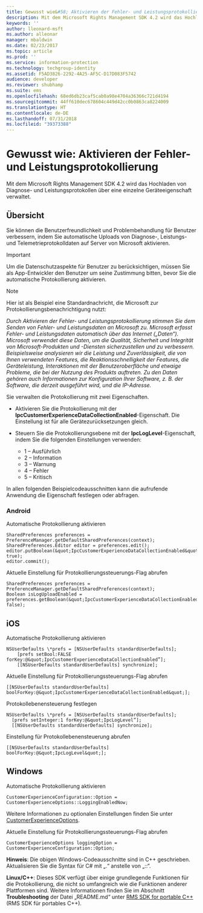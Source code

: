 ```yaml
---
title: Gewusst wie&#58; Aktivieren der Fehler- und Leistungsprotokollierung | Azure RMS
description: Mit dem Microsoft Rights Management SDK 4.2 wird das Hochladen von Diagnose- und Leistungsprotokollen über eine einzelne Geräteeigenschaft verwaltet.
keywords: ''
author: lleonard-msft
ms.author: alleonar
manager: mbaldwin
ms.date: 02/23/2017
ms.topic: article
ms.prod: ''
ms.service: information-protection
ms.technology: techgroup-identity
ms.assetid: F5AD3826-2292-4A25-AF5C-D17D083F5742
audience: developer
ms.reviewer: shubhamp
ms.suite: ems
ms.openlocfilehash: 68ed6db23caf5cab0a98e4704a36366c721d4194
ms.sourcegitcommit: 44ff610dec678604c449d42cc0b0863ca8224009
ms.translationtype: HT
ms.contentlocale: de-DE
ms.lasthandoff: 07/31/2018
ms.locfileid: "39373388"
---
```

# <a name="how-to-enable-error-and-performance-logging"></a>Gewusst wie: Aktivieren der Fehler- und Leistungsprotokollierung
Mit dem Microsoft Rights Management SDK 4.2 wird das Hochladen von Diagnose- und Leistungsprotokollen über eine einzelne Geräteeigenschaft verwaltet.

## <a name="overview"></a>Übersicht ##
Sie können die Benutzerfreundlichkeit und Problembehandlung für Benutzer verbessern, indem Sie automatische Uploads von Diagnose-, Leistungs- und Telemetrieprotokolldaten auf Server von Microsoft aktivieren. 

> [!IMPORTANT] 
> Um die Datenschutzaspekte für Benutzer zu berücksichtigen, müssen Sie als App-Entwickler den Benutzer um seine Zustimmung bitten, bevor Sie die automatische Protokollierung aktivieren.

> [!NOTE]
> Hier ist als Beispiel eine Standardnachricht, die Microsoft zur Protokollierungsbenachrichtigung nutzt: 
>
> *Durch Aktivieren der Fehler- und Leistungsprotokollierung stimmen Sie dem Senden von Fehler- und Leistungsdaten an Microsoft zu.  Microsoft erfasst Fehler- und Leistungsdaten automatisch über das Internet („Daten“).  Microsoft verwendet diese Daten, um die Qualität, Sicherheit und Integrität von Microsoft-Produkten und -Diensten sicherzustellen und zu verbessern.  Beispielsweise analysieren wir die Leistung und Zuverlässigkeit, die von Ihnen verwendeten Features, die Reaktionsschnelligkeit der Features, die Geräteleistung, Interaktionen mit der Benutzeroberfläche und etwaige Probleme, die bei der Nutzung des Produkts auftreten.  Zu den Daten gehören auch Informationen zur Konfiguration Ihrer Software, z. B. der Software, die derzeit ausgeführt wird, und die IP-Adresse.*  

Sie verwalten die Protokollierung mit zwei Eigenschaften.

-   Aktivieren Sie die Protokollierung mit der **IpcCustomerExperienceDataCollectionEnabled**-Eigenschaft. Die Einstellung ist für alle Gerätezurücksetzungen gleich.
-   Steuern Sie die Protokollierungsebene mit der **IpcLogLevel**-Eigenschaft, indem Sie die folgenden Einstellungen verwenden:

    * 1 – Ausführlich
    * 2 – Information
    * 3 – Warnung
    * 4 – Fehler
    * 5 – Kritisch

In allen folgenden Beispielcodeausschnitten kann die aufrufende Anwendung die Eigenschaft festlegen oder abfragen.

### <a name="android"></a>Android ###
Automatische Protokollierung aktivieren

    SharedPreferences preferences = PreferenceManager.getDefaultSharedPreferences(context);
    SharedPreferences.Editor editor = preferences.edit();
    editor.putBoolean(&quot;IpcCustomerExperienceDataCollectionEnabled&quot;, true);
    editor.commit();

Aktuelle Einstellung für Protokollierungssteuerungs-Flag abrufen

    SharedPreferences preferences = PreferenceManager.getDefaultSharedPreferences(context);
    Boolean isLogUploadEnabled = preferences.getBoolean(&quot;IpcCustomerExperienceDataCollectionEnabled&quot;, false);

## <a name="ios"></a>iOS ##
Automatische Protokollierung aktivieren

    NSUserDefaults \*prefs = [NSUserDefaults standardUserDefaults];
        [prefs setBool:FALSE forKey:@&quot;IpcCustomerExperienceDataCollectionEnabled”];
        [[NSUserDefaults standardUserDefaults] synchronize];

Aktuelle Einstellung für Protokollierungssteuerungs-Flag abrufen

    [[NSUserDefaults standardUserDefaults] boolForKey:@&quot;IpcCustomerExperienceDataCollectionEnabled&quot;];

Protokollebenensteuerung festlegen

    NSUserDefaults \*prefs = [NSUserDefaults standardUserDefaults];
      [prefs setInteger:1 forKey:@&quot;IpcLogLevel”];
      [[NSUserDefaults standardUserDefaults] synchronize];

Einstellung für Protokollebenensteuerung abrufen

    [[NSUserDefaults standardUserDefaults] boolForKey:@&quot;IpcLogLevel&quot;];
 

## <a name="windows"></a>Windows ##
Automatische Protokollierung aktivieren

    CustomerExperienceConfiguration::Option = CustomerExperienceOptions::LoggingEnabledNow;

Weitere Informationen zu optionalen Einstellungen finden Sie unter [CustomerExperienceOptions](https://msdn.microsoft.com/library/microsoft.rightsmanagement.customerexperienceoptions.aspx).

Aktuelle Einstellung für Protokollierungssteuerungs-Flag abrufen

    CustomerExperienceOptions loggingOption = CustomerExperienceConfiguration::Option;


**Hinweis**: Die obigen Windows-Codeausschnitte sind in C++ geschrieben. Aktualisieren Sie die Syntax für C\# mit „.“ anstelle von „::“.

**Linux/C++**: Dieses SDK verfügt über einige grundlegende Funktionen für die Protokollierung, die nicht so umfangreich wie die Funktionen anderer Plattformen sind. Weitere Informationen finden Sie im Abschnitt **Troubleshooting** der Datei „README.md“ unter [RMS SDK for portable C++](https://github.com/AzureAD/rms-sdk-for-cpp#troubleshooting) (RMS SDK für portables C++).
